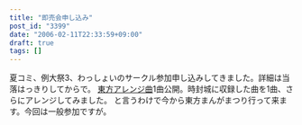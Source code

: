 ```yaml
---
title: "即売会申し込み"
post_id: "3399"
date: "2006-02-11T22:33:59+09:00"
draft: true
tags: []
---
```



夏コミ、例大祭3、わっしょいのサークル参加申し込みしてきました。詳細は当落はっきりしてからで。 [東方アレンジ曲](https://danmaq.com/3398)1曲公開。時封城に収録した曲を1曲、さらにアレンジしてみました。 と言うわけで今から東方まんがまつり行って来ます。今回は一般参加ですが。

